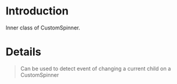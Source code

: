 # Introduction #

Inner class of CustomSpinner.
# Details #

> Can be used to detect event of changing a current child on a CustomSpinner